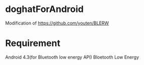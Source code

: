 # doghatForAndroid
Modification of https://github.com/youten/BLERW

# Requirement
Android 4.3(for Bluetooth low energy API)
Bloetooth Low Energy
